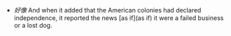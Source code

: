 - *好像* And when it added that the American colonies had declared independence, it reported the news [as if](as if) it were a failed business or a lost dog.